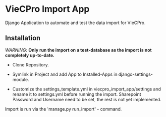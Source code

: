 # VieCPro Import App

Django Application to automate and test the data import for VieCPro.

## Installation
*WARNING*: **Only run the import on a test-database as the import is not completely up-to-date.**

- Clone Repository.

- Symlink in Project and add App to Installed-Apps in django-settings-module. 

- Customize the settings_template.yml in viecpro_import_app/settings and rename it to settings.yml before running the import. 
Sharepoint Password and Username need to be set, the rest is not yet implemented.


Import is run via the 'manage.py run_import' - command.

